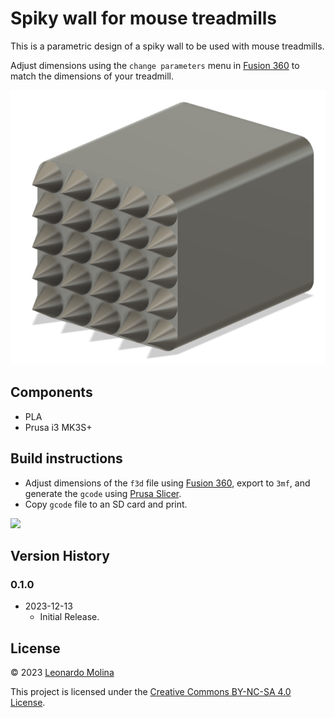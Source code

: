 # Spiky wall for mouse treadmills

This is a parametric design of a spiky wall to be used with mouse treadmills.

Adjust dimensions using the `change parameters` menu in [Fusion 360][Fusion360] to match the dimensions of your treadmill.

![](media/main.png)

## Components
- PLA
- Prusa i3 MK3S+

## Build instructions
- Adjust dimensions of the `f3d` file using [Fusion 360][Fusion360], export to `3mf`, and generate the `gcode` using [Prusa Slicer][PrusaSlicer].
- Copy `gcode` file to an SD card and print.

![](media/assembly.png)

## Version History
### 0.1.0
* 2023-12-13
  - Initial Release.

## License
© 2023 [Leonardo Molina][Leonardo Molina]

This project is licensed under the [Creative Commons BY-NC-SA 4.0 License](https://creativecommons.org/licenses/by-nc-sa/4.0/).

[Leonardo Molina]: https://github.com/leomol
[LICENSE.md]: LICENSE.md
[Fusion360]: https://www.autodesk.com/ca-en/products/fusion-360
[PrusaSlicer]: https://help.prusa3d.com/downloads